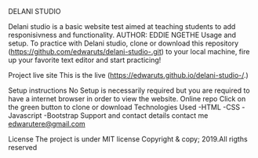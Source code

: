 DELANI STUDIO

Delani studio is a basic website test aimed at teaching students to add responisivness and functionality.
AUTHOR:
EDDIE NGETHE
Usage and setup.
To practice with Delani studio, clone or download this repository (https://github.com/edwaruts/delani-studio-.git) to your local machine, fire up your favorite text editor and start practicing!

Project live site
This is the live (https://edwaruts.github.io/delani-studio-/.)


Setup instructions
No Setup is necessarily required but you are required to have a internet browser in order to view the website. Online repo
Click on the green button to clone or download
Technologies Used
-HTML
-CSS
-Javascript
-Bootstrap
Support and contact details
contact me edwarutere@gmail.com

License
The project is under MIT license Copyright & copy; 2019.All rigths reserved
